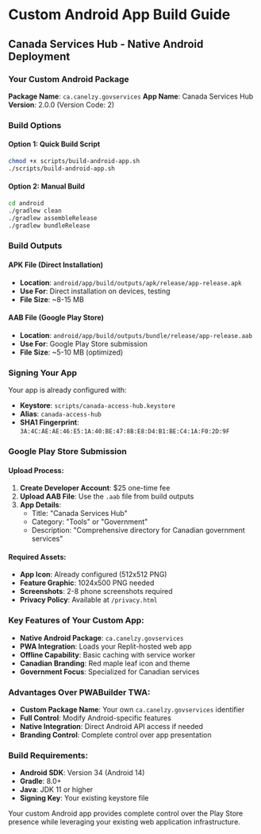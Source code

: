 # Custom Android App Build Guide
## Canada Services Hub - Native Android Deployment

### Your Custom Android Package
**Package Name**: `ca.canelzy.govservices`
**App Name**: Canada Services Hub
**Version**: 2.0.0 (Version Code: 2)

### Build Options

#### Option 1: Quick Build Script
```bash
chmod +x scripts/build-android-app.sh
./scripts/build-android-app.sh
```

#### Option 2: Manual Build
```bash
cd android
./gradlew clean
./gradlew assembleRelease
./gradlew bundleRelease
```

### Build Outputs

#### APK File (Direct Installation)
- **Location**: `android/app/build/outputs/apk/release/app-release.apk`
- **Use For**: Direct installation on devices, testing
- **File Size**: ~8-15 MB

#### AAB File (Google Play Store)
- **Location**: `android/app/build/outputs/bundle/release/app-release.aab`
- **Use For**: Google Play Store submission
- **File Size**: ~5-10 MB (optimized)

### Signing Your App

Your app is already configured with:
- **Keystore**: `scripts/canada-access-hub.keystore`
- **Alias**: `canada-access-hub`
- **SHA1 Fingerprint**: `3A:4C:AE:AE:46:E5:1A:40:BE:47:8B:E8:D4:B1:BE:C4:1A:F0:2D:9F`

### Google Play Store Submission

#### Upload Process:
1. **Create Developer Account**: $25 one-time fee
2. **Upload AAB File**: Use the `.aab` file from build outputs
3. **App Details**: 
   - Title: "Canada Services Hub"
   - Category: "Tools" or "Government"
   - Description: "Comprehensive directory for Canadian government services"

#### Required Assets:
- **App Icon**: Already configured (512x512 PNG)
- **Feature Graphic**: 1024x500 PNG needed
- **Screenshots**: 2-8 phone screenshots required
- **Privacy Policy**: Available at `/privacy.html`

### Key Features of Your Custom App:
- **Native Android Package**: `ca.canelzy.govservices`
- **PWA Integration**: Loads your Replit-hosted web app
- **Offline Capability**: Basic caching with service worker
- **Canadian Branding**: Red maple leaf icon and theme
- **Government Focus**: Specialized for Canadian services

### Advantages Over PWABuilder TWA:
- **Custom Package Name**: Your own `ca.canelzy.govservices` identifier
- **Full Control**: Modify Android-specific features
- **Native Integration**: Direct Android API access if needed
- **Branding Control**: Complete control over app presentation

### Build Requirements:
- **Android SDK**: Version 34 (Android 14)
- **Gradle**: 8.0+
- **Java**: JDK 11 or higher
- **Signing Key**: Your existing keystore file

Your custom Android app provides complete control over the Play Store presence while leveraging your existing web application infrastructure.